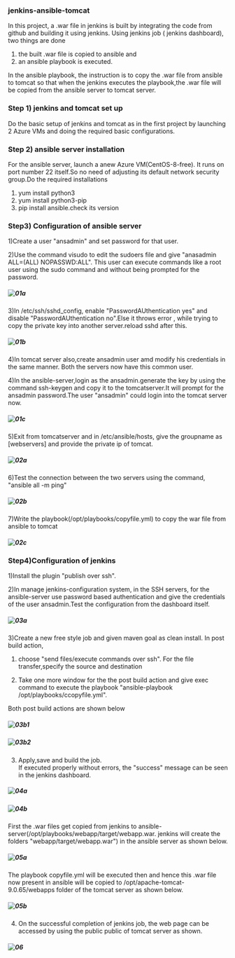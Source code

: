 ### jenkins-ansible-tomcat  

In this project,  a .war file in jenkins is built by integrating the code from github and building it using jenkins. Using jenkins job ( jenkins dashboard), two things are done  
1) the built .war file is copied to ansible and   
2) an ansible playbook is executed.  

In the ansible playbook, the instruction is to copy the .war file from ansible to tomcat so that when the jenkins executes the playbook,the .war file will be copied from the ansible server to tomcat server.  

### Step 1) jenkins and tomcat set up  

Do the basic setup of jenkins and tomcat as in the first project by launching 2 Azure VMs and doing the required basic configurations.  

### Step 2) ansible server installation 

For the ansible server, launch a anew Azure VM(CentOS-8-free). It runs on port number 22 itself.So no need of adjusting its default network security group.Do the required installations  
1) yum install python3  
2) yum install python3-pip  
3) pip install ansible.check its version  

### Step3) Configuration of ansible server  

1)Create a user "ansadmin" and set password for that user.  

2)Use the command visudo to edit the sudoers file and give "anasadmin ALL=(ALL) NOPASSWD:ALL". This user can execute commands like a root user using the sudo command and without being prompted for the password.
##### ![01a](https://github.com/jayashree-learnings/devops/blob/main/00_includes/02-jenkinsAnsibleTomcat/01a_visudofile.PNG)   

3)In /etc/ssh/sshd_config, enable "PasswordAUthentication yes" and disable "PasswordAUthentication no".Else it throws 
error , while trying to copy the private key into another server.reload sshd after this.
##### ![01b](https://github.com/jayashree-learnings/devops/blob/main/00_includes/02-jenkinsAnsibleTomcat/01b_EnablePasswdAuthentication.PNG)   

4)In tomcat server also,create ansadmin user amd modify his credentials in the same manner. Both the servers now have this common user.  

4)In the ansible-server,login as the ansadmin.generate the key by using the command ssh-keygen and copy it to the tomcatserver.It will
prompt for the ansadmin password.The user  "ansadmin" could login into the tomcat server now.
##### ![01c](https://github.com/jayashree-learnings/devops/blob/main/00_includes/02-jenkinsAnsibleTomcat/01c_CopyKey.PNG)   

5)Exit from tomcatserver and in /etc/ansible/hosts, give the groupname as [webservers] and provide the private ip of tomcat.
##### ![02a](https://github.com/jayashree-learnings/devops/blob/main/00_includes/02-jenkinsAnsibleTomcat/02a-ansibleHosts-giveTomcatPrivateIp.PNG)   

6)Test the connection between the two servers using the command, "ansible all  -m ping"
##### ![02b](https://github.com/jayashree-learnings/devops/blob/main/00_includes/02-jenkinsAnsibleTomcat/02b-pingTomcat.PNG)   

7)Write the playbook(/opt/playbooks/copyfile.yml) to copy the war file from ansible to tomcat
##### ![02c](https://github.com/jayashree-learnings/devops/blob/main/00_includes/02-jenkinsAnsibleTomcat/02c-Ansibleplaybook.PNG)  

### Step4)Configuration of jenkins  

1)Install the plugin "publish over ssh".  

2)In manage jenkins-configuration system, in the SSH servers, for the ansible-server use password based authentication and give the credentials of the user ansadmin.Test the configuration from the dashboard itself.
##### ![03a](https://github.com/jayashree-learnings/devops/blob/main/00_includes/02-jenkinsAnsibleTomcat/03a_ansibleServerConfigurationINJenkinsDashboard.PNG)  

3)Create a new free style job and given maven goal as clean install. In post build action,   
1) choose "send files/execute commands over ssh". For the file transfer,specify the source and destination  

2) Take one more window for the the post build action and give exec command to execute the playbook "ansible-playbook /opt/playbooks/ccopyfile.yml".  

Both post build actions are shown below 
##### ![03b1](https://github.com/jayashree-learnings/devops/blob/main/00_includes/02-jenkinsAnsibleTomcat/03b1_postBuild-CopyToAnsible.PNG)
##### ![03b2](https://github.com/jayashree-learnings/devops/blob/main/00_includes/02-jenkinsAnsibleTomcat/03b2_postBuild-executePlaybook.PNG)   

  3) Apply,save and build the job.  
If executed properly without errors, the "success"  message can be seen in the jenkins dashboard. 
##### ![04a](https://github.com/jayashree-learnings/devops/blob/main/00_includes/02-jenkinsAnsibleTomcat/04a-FileToAnsibleServer.PNG)
##### ![04b](https://github.com/jayashree-learnings/devops/blob/main/00_includes/02-jenkinsAnsibleTomcat/04b-executeAnsiblePlayBook.PNG)  

First the .war files get copied from jenkins to ansible-server(/opt/playbooks/webapp/target/webapp.war. jenkins will create the folders "webapp/target/webapp.war") in the ansible server as shown below.  
##### ![05a](https://github.com/jayashree-learnings/devops/blob/main/00_includes/02-jenkinsAnsibleTomcat/05a-FileInAnsibleServer.PNG)  

The playbook copyfile.yml will be executed then and hence this .war file now present in ansible will be copied to /opt/apache-tomcat-9.0.65/webapps folder of the tomcat server as shown below.  
##### ![05b](https://github.com/jayashree-learnings/devops/blob/main/00_includes/02-jenkinsAnsibleTomcat/05b-warFileCopiedToTomcatServer.PNG)    

  4) On the successful completion of jenkins job, the web page can be accessed by using the public public of tomcat server as shown.
##### ![06](https://github.com/jayashree-learnings/devops/blob/main/00_includes/02-jenkinsAnsibleTomcat/06-DisplayWebPage.PNG)























